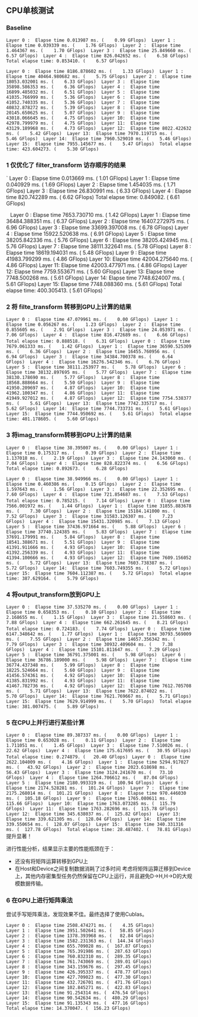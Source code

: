 ## CPU单核测试
### Baseline
`
Layer 0 :  Elapse time 0.013987 ms. (    0.99 GFlops) 
Layer 1 :  Elapse time 0.039339 ms. (    1.76 GFlops) 
Layer 2 :  Elapse time 1.464367 ms. (    1.70 GFlops) 
Layer 3 :  Elapse time 25.849660 ms. (    6.57 GFlops) 
Layer 4 :  Elapse time 826.042652 ms. (    6.58 GFlops) 
Total elapse time: 0.853410. (    6.57 GFlops) 
`

`
Layer 0 :  Elapse time 8186.878602 ms. (    1.33 GFlops) 
Layer 1 :  Elapse time 40464.980682 ms. (    5.75 GFlops) 
Layer 2 :  Elapse time 18053.032001 ms. (    6.33 GFlops) 
Layer 3 :  Elapse time 35898.586353 ms. (    6.36 GFlops) 
Layer 4 :  Elapse time 16899.485032 ms. (    6.51 GFlops) 
Layer 5 :  Elapse time 41035.766999 ms. (    5.36 GFlops) 
Layer 6 :  Elapse time 41052.740335 ms. (    5.36 GFlops) 
Layer 7 :  Elapse time 40832.878272 ms. (    5.39 GFlops) 
Layer 8 :  Elapse time 20145.650625 ms. (    5.07 GFlops) 
Layer 9 :  Elapse time 43018.066645 ms. (    4.75 GFlops) 
Layer 10:  Elapse time 42978.799979 ms. (    4.75 GFlops) 
Layer 11:  Elapse time 43129.189968 ms. (    4.73 GFlops) 
Layer 12:  Elapse time 8022.422632 ms. (    5.42 GFlops) 
Layer 13:  Elapse time 7970.119715 ms. (    5.46 GFlops) 
Layer 14:  Elapse time 7960.529010 ms. (    5.46 GFlops) 
Layer 15:  Elapse time 7955.145677 ms. (    5.47 GFlops) 
Total elapse time: 423.604273. (    5.30 GFlops) 
`

### 1 仅优化了 filter_transform 访存顺序的结果
`
Layer 0 :  Elapse time 0.013669 ms. (    1.01 GFlops) 
Layer 1 :  Elapse time 0.040929 ms. (    1.69 GFlops) 
Layer 2 :  Elapse time 1.454035 ms. (    1.71 GFlops) 
Layer 3 :  Elapse time 26.830991 ms. (    6.33 GFlops) 
Layer 4 :  Elapse time 820.742289 ms. (    6.62 GFlops) 
Total elapse time: 0.849082. (    6.61 GFlops) 

`
`
Layer 0 :  Elapse time 7653.730710 ms. (    1.42 GFlops) 
Layer 1 :  Elapse time 36484.388351 ms. (    6.37 GFlops) 
Layer 2 :  Elapse time 16407.272975 ms. (    6.96 GFlops) 
Layer 3 :  Elapse time 33699.397008 ms. (    6.78 GFlops) 
Layer 4 :  Elapse time 15922.520638 ms. (    6.91 GFlops) 
Layer 5 :  Elapse time 38205.842336 ms. (    5.76 GFlops) 
Layer 6 :  Elapse time 38205.424945 ms. (    5.76 GFlops) 
Layer 7 :  Elapse time 38111.322641 ms. (    5.78 GFlops) 
Layer 8 :  Elapse time 18619.194031 ms. (    5.48 GFlops) 
Layer 9 :  Elapse time 41983.799299 ms. (    4.86 GFlops) 
Layer 10:  Elapse time 42004.275640 ms. (    4.86 GFlops) 
Layer 11:  Elapse time 42003.477971 ms. (    4.86 GFlops) 
Layer 12:  Elapse time 7759.553671 ms. (    5.60 GFlops) 
Layer 13:  Elapse time 7748.500268 ms. (    5.61 GFlops) 
Layer 14:  Elapse time 7748.624007 ms. (    5.61 GFlops) 
Layer 15:  Elapse time 7748.088360 ms. (    5.61 GFlops) 
Total elapse time: 400.305413. (    5.61 GFlops) 
`

### 2 将 filte_transform 转移到GPU上计算的结果
`
Layer 0 :  Elapse time 47.079961 ms. (    0.00 GFlops) 
Layer 1 :  Elapse time 0.056267 ms. (    1.23 GFlops) 
Layer 2 :  Elapse time 0.855605 ms. (    2.91 GFlops) 
Layer 3 :  Elapse time 24.053971 ms. (    7.06 GFlops) 
Layer 4 :  Elapse time 816.472689 ms. (    6.66 GFlops) 
Total elapse time: 0.888518. (    6.31 GFlops) 
`
`
Layer 0 :  Elapse time 7679.061333 ms. (    1.42 GFlops) 
Layer 1 :  Elapse time 36590.525309 ms. (    6.36 GFlops) 
Layer 2 :  Elapse time 16455.760956 ms. (    6.94 GFlops) 
Layer 3 :  Elapse time 34384.700378 ms. (    6.64 GFlops) 
Layer 4 :  Elapse time 16276.542346 ms. (    6.76 GFlops) 
Layer 5 :  Elapse time 38111.253977 ms. (    5.78 GFlops) 
Layer 6 :  Elapse time 38132.897695 ms. (    5.77 GFlops) 
Layer 7 :  Elapse time 38130.178690 ms. (    5.77 GFlops) 
Layer 8 :  Elapse time 18568.888664 ms. (    5.50 GFlops) 
Layer 9 :  Elapse time 41950.209697 ms. (    4.87 GFlops) 
Layer 10:  Elapse time 41962.100347 ms. (    4.86 GFlops) 
Layer 11:  Elapse time 41949.927012 ms. (    4.87 GFlops) 
Layer 12:  Elapse time 7754.538377 ms. (    5.61 GFlops) 
Layer 13:  Elapse time 7742.335717 ms. (    5.62 GFlops) 
Layer 14:  Elapse time 7744.733731 ms. (    5.61 GFlops) 
Layer 15:  Elapse time 7744.950692 ms. (    5.61 GFlops) 
Total elapse time: 401.178605. (    5.60 GFlops) 
`

### 3 将imag_transform转移到GPU上计算的结果
`
Layer 0 :  Elapse time 38.395007 ms. (    0.00 GFlops) 
Layer 1 :  Elapse time 0.175317 ms. (    0.39 GFlops) 
Layer 2 :  Elapse time 1.137018 ms. (    2.19 GFlops) 
Layer 3 :  Elapse time 24.143060 ms. (    7.04 GFlops) 
Layer 4 :  Elapse time 828.822374 ms. (    6.56 GFlops) 
Total elapse time: 0.892673. (    6.28 GFlops) 
`

`
Layer 0 :  Elapse time 38.949966 ms. (    0.00 GFlops) 
Layer 1 :  Elapse time 0.460386 ms. (    0.15 GFlops) 
Layer 2 :  Elapse time 1.597643 ms. (    1.56 GFlops) 
Layer 3 :  Elapse time 22.352695 ms. (    7.60 GFlops) 
Layer 4 :  Elapse time 721.854687 ms. (    7.53 GFlops) 
Total elapse time: 0.785215. (    7.14 GFlops) 
`
`
Layer 0 :  Elapse time 7566.001972 ms. (    1.44 GFlops) 
Layer 1 :  Elapse time 31855.883678 ms. (    7.30 GFlops) 
Layer 2 :  Elapse time 15184.141000 ms. (    7.52 GFlops) 
Layer 3 :  Elapse time 31583.126307 ms. (    7.23 GFlops) 
Layer 4 :  Elapse time 15431.320985 ms. (    7.13 GFlops) 
Layer 5 :  Elapse time 37436.971664 ms. (    5.88 GFlops) 
Layer 6 :  Elapse time 37740.124385 ms. (    5.83 GFlops) 
Layer 7 :  Elapse time 37691.179991 ms. (    5.84 GFlops) 
Layer 8 :  Elapse time 18541.388671 ms. (    5.51 GFlops) 
Layer 9 :  Elapse time 41391.911666 ms. (    4.93 GFlops) 
Layer 10:  Elapse time 41392.256339 ms. (    4.93 GFlops) 
Layer 11:  Elapse time 41394.100666 ms. (    4.93 GFlops) 
Layer 12:  Elapse time 7609.156052 ms. (    5.72 GFlops) 
Layer 13:  Elapse time 7603.738387 ms. (    5.72 GFlops) 
Layer 14:  Elapse time 7603.749355 ms. (    5.72 GFlops) 
Layer 15:  Elapse time 7604.112387 ms. (    5.72 GFlops) 
Total elapse time: 387.629164. (    5.79 GFlops) 
`

### 4 将output_transform放到GPU上
`
Layer 0 :  Elapse time 37.535270 ms. (    0.00 GFlops) 
Layer 1 :  Elapse time 0.658353 ms. (    0.10 GFlops) 
Layer 2 :  Elapse time 2.168655 ms. (    1.15 GFlops) 
Layer 3 :  Elapse time 21.558603 ms. (    7.88 GFlops) 
Layer 4 :  Elapse time 662.261645 ms. (    8.21 GFlops) 
Total elapse time: 0.724183. (    7.74 GFlops) 
`
`
Layer 0 :  Elapse time 6147.348642 ms. (    1.77 GFlops) 
Layer 1 :  Elapse time 30793.569009 ms. (    7.55 GFlops) 
Layer 2 :  Elapse time 14657.356342 ms. (    7.79 GFlops) 
Layer 3 :  Elapse time 30932.409604 ms. (    7.38 GFlops) 
Layer 4 :  Elapse time 15101.811647 ms. (    7.29 GFlops) 
Layer 5 :  Elapse time 36791.375001 ms. (    5.98 GFlops) 
Layer 6 :  Elapse time 36786.189000 ms. (    5.98 GFlops) 
Layer 7 :  Elapse time 36774.437348 ms. (    5.99 GFlops) 
Layer 8 :  Elapse time 18225.524664 ms. (    5.60 GFlops) 
Layer 9 :  Elapse time 41456.574361 ms. (    4.92 GFlops) 
Layer 10:  Elapse time 41385.831992 ms. (    4.93 GFlops) 
Layer 11:  Elapse time 41467.782736 ms. (    4.92 GFlops) 
Layer 12:  Elapse time 7612.705708 ms. (    5.71 GFlops) 
Layer 13:  Elapse time 7622.874022 ms. (    5.70 GFlops) 
Layer 14:  Elapse time 7621.769667 ms. (    5.71 GFlops) 
Layer 15:  Elapse time 7629.914999 ms. (    5.70 GFlops) 
Total elapse time: 381.007475. (    5.89 GFlops) 
`

### 5 在CPU上并行进行某些计算
`
Layer 0 :  Elapse time 89.387337 ms. (    0.00 GFlops) 
Layer 1 :  Elapse time 0.653028 ms. (    0.11 GFlops) 
Layer 2 :  Elapse time 1.711051 ms. (    1.45 GFlops) 
Layer 3 :  Elapse time 7.510026 ms. (   22.62 GFlops) 
Layer 4 :  Elapse time 175.617695 ms. (   30.95 GFlops) 
Total elapse time: 0.274879. (   20.40 GFlops) 
`
`
Layer 0 :  Elapse time 2622.104009 ms. (    4.16 GFlops) 
Layer 1 :  Elapse time 5294.917027 ms. (   43.92 GFlops) 
Layer 2 :  Elapse time 2023.618698 ms. (   56.43 GFlops) 
Layer 3 :  Elapse time 3124.241670 ms. (   73.10 GFlops) 
Layer 4 :  Elapse time 1264.706612 ms. (   87.04 GFlops) 
Layer 5 :  Elapse time 2180.993319 ms. (  100.94 GFlops) 
Layer 6 :  Elapse time 2174.528281 ms. (  101.24 GFlops) 
Layer 7 :  Elapse time 2175.268014 ms. (  101.21 GFlops) 
Layer 8 :  Elapse time 970.446030 ms. (  105.18 GFlops) 
Layer 9 :  Elapse time 1765.080611 ms. (  115.66 GFlops) 
Layer 10:  Elapse time 1763.073285 ms. (  115.79 GFlops) 
Layer 11:  Elapse time 1763.282696 ms. (  115.78 GFlops) 
Layer 12:  Elapse time 345.638037 ms. (  125.82 GFlops) 
Layer 13:  Elapse time 339.621305 ms. (  128.04 GFlops) 
Layer 14:  Elapse time 339.550654 ms. (  128.07 GFlops) 
Layer 15:  Elapse time 340.331316 ms. (  127.78 GFlops) 
Total elapse time: 28.487402. (   78.81 GFlops) 
`
提升显著！

进行性能分析，结果显示主要的性能瓶颈在于：
+ 还没有将矩阵运算转移到GPU上
+ 在Host和Device之间复制数据消耗了过多时间
考虑将矩阵运算迁移到Device上，其他内存密集型任务仍然保留在CPU上运行，并且避免D->H,H->D的大规模数据传输。

### 6 在GPU上进行矩阵乘法
尝试手写矩阵乘法，发现效果不佳。最终选择了使用Cublas。
```
Layer 0 :  Elapse time 2508.474271 ms. (    4.35 GFlops) 
Layer 1 :  Elapse time 3951.502641 ms. (   58.85 GFlops) 
Layer 2 :  Elapse time 1378.393968 ms. (   82.84 GFlops) 
Layer 3 :  Elapse time 1582.231363 ms. (  144.34 GFlops) 
Layer 4 :  Elapse time 655.709028 ms. (  167.87 GFlops) 
Layer 5 :  Elapse time 765.391986 ms. (  287.63 GFlops) 
Layer 6 :  Elapse time 760.832310 ms. (  289.35 GFlops) 
Layer 7 :  Elapse time 761.743069 ms. (  289.01 GFlops) 
Layer 8 :  Elapse time 343.159676 ms. (  297.45 GFlops) 
Layer 9 :  Elapse time 426.395337 ms. (  478.77 GFlops) 
Layer 10:  Elapse time 427.709023 ms. (  477.30 GFlops) 
Layer 11:  Elapse time 432.726701 ms. (  471.76 GFlops) 
Layer 12:  Elapse time 102.845271 ms. (  422.83 GFlops) 
Layer 13:  Elapse time 91.254314 ms. (  476.54 GFlops) 
Layer 14:  Elapse time 90.542634 ms. (  480.29 GFlops) 
Layer 15:  Elapse time 91.135343 ms. (  477.16 GFlops) 
Total elapse time: 14.370047. (  156.23 GFlops) 
```